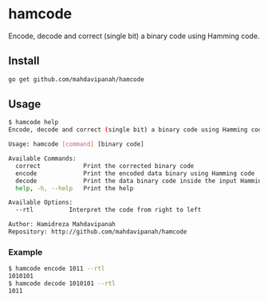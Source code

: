 # hamcode
Encode, decode and correct (single bit) a binary code using Hamming code.

## Install
```Bash
go get github.com/mahdavipanah/hamcode
```

## Usage
```Bash
$ hamcode help
Encode, decode and correct (single bit) a binary code using Hamming code.

Usage: hamcode [command] [binary code]

Available Commands:
  correct            Print the corrected binary code
  encode             Print the encoded data binary using Hamming code
  decode             Print the data binary code inside the input Hamming code
  help, -h, --help   Print the help

Available Options:
  --rtl		     Interpret the code from right to left

Author: Hamidreza Mahdavipanah
Repository: http://github.com/mahdavipanah/hamcode
```
### Example
```Bash
$ hamcode encode 1011 --rtl
1010101
$ hamcode decode 1010101 --rtl
1011
```
